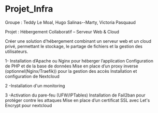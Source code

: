 # Projet_Infra

Groupe : Teddy Le Moal, Hugo Salinas--Marty, Victoria Pasquaud

Projet : Hébergement Collaboratif – Serveur Web & Cloud

Créer une solution d’hébergement combinant un serveur web et un cloud privé, permettant le stockage, le partage de fichiers et la gestion des utilisateurs.


1- Installation d’Apache ou Nginx pour héberger l’application
Configuration de PHP et de la base de données
Mise en place d’un proxy inverse (optionnel(Nginx/Traefik)) pour la gestion des accès
Installation et configuration de Nextcloud

2 -Installation d'un monitoring

3 -Activation du pare-feu (UFW/IPTables)
Installation de Fail2ban pour protéger contre les attaques
Mise en place d’un certificat SSL avec Let's Encrypt pour nextcloud

